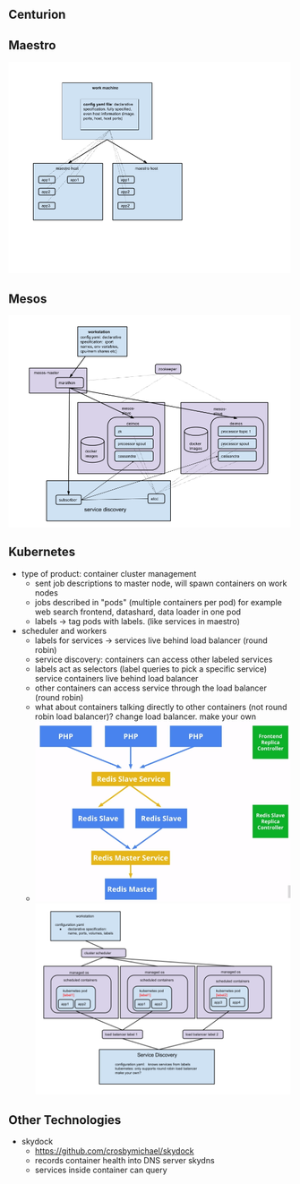 ## Centurion

## Maestro
![alt tag](maestro.png)
## Mesos
![alt tag](mesos.png)
## Kubernetes
* type of product: container cluster management
	* sent job descriptions to master node, will spawn containers on work nodes
	* jobs described in "pods" (multiple containers per pod) for example web search frontend, datashard, data loader in one pod
	* labels -> tag pods with labels. (like services in maestro)
* scheduler and workers
	* labels for services -> services live behind load balancer (round robin)
	* service discovery: containers can access other labeled services
	* labels act as selectors (label queries to pick a specific service) service containers live behind load balancer
	* other containers can access service through the load balancer (round robin)
	* what about containers talking directly to other containers (not round robin load balancer)? change load balancer. make your own
	* ![alt tag](kubernetes-fig1.png)
![alt tag](kubernetes.png)



## Other Technologies
* skydock
	* https://github.com/crosbymichael/skydock
	* records container health into DNS server skydns
	* services inside container can query

